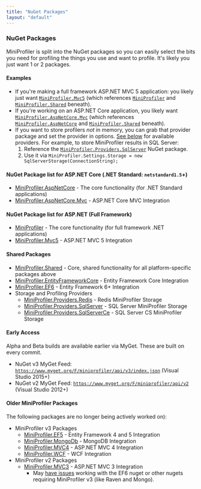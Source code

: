 ```yaml
---
title: "NuGet Packages"
layout: "default"
---
```

### NuGet Packages
MiniProfiler is split into the NuGet packages so you can easily select the bits you need for profiling the things you use and want to profile. It's likely you just want 1 or 2 packages.

#### Examples
* If you're making a full framework ASP.NET MVC 5 application: you likely just want [`MiniProfiler.Mvc5`](https://www.nuget.org/packages/MiniProfiler.Mvc5/) (which references [`MiniProfiler`](https://www.nuget.org/packages/MiniProfiler/) and [`MiniProfiler.Shared`](https://www.nuget.org/packages/MiniProfiler.Shared/) beneath).
* If you're working on an ASP.NET Core application, you likely want [`MiniProfiler.AspNetCore.Mvc`](https://www.nuget.org/packages/MiniProfiler.AspNetCore.Mvc/) (which references [`MiniProfiler.AspNetCore`](https://www.nuget.org/packages/MiniProfiler.AspNetCore/) and [`MiniProfiler.Shared`](https://www.nuget.org/packages/MiniProfiler.Shared/) beneath).
* If you want to store profilers *not* in memory, you can grab that provider package and set the provider in options. [See below](#shared-packages) for available providers. For example, to store MiniProfiler results in SQL Server:
  1. Reference the [`MiniProfiler.Providers.SqlServer`](https://www.nuget.org/packages/MiniProfiler.Providers.SqlServer) NuGet package.
  2. Use it via `MiniProfiler.Settings.Storage = new SqlServerStorage(ConnectionString);`

#### NuGet Package list for ASP.NET Core (.NET Standard: `netstandard1.5`+)
* [MiniProfiler.AspNetCore](https://www.nuget.org/packages/MiniProfiler.AspNetCore/) - The core functionality (for .NET Standard applications)
* [MiniProfiler.AspNetCore.Mvc](https://www.nuget.org/packages/MiniProfiler.AspNetCore.Mvc/) - ASP.NET Core MVC Integration 

#### NuGet Package list for ASP.NET (Full Framework)
* [MiniProfiler](https://www.nuget.org/packages/MiniProfiler/) - The core functionality (for full framework .NET applications)
* [MiniProfiler.Mvc5](https://www.nuget.org/packages/MiniProfiler.Mvc5/) - ASP.NET MVC 5 Integration 


#### Shared Packages
* [MiniProfiler.Shared](https://www.nuget.org/packages/MiniProfiler.Shared/) - Core, shared functionality for all platform-specific packages above
* [MiniProfiler.EntityFrameworkCore](https://www.nuget.org/packages/MiniProfiler.EntityFrameworkCore) - Entity Framework Core Integration
* [MiniProfiler.EF6](https://www.nuget.org/packages/MiniProfiler.EF6/) - Entity Framework 6+ Integration
*  Storage and Profiling Providers
   * [MiniProfiler.Providers.Redis](https://www.nuget.org/packages/MiniProfiler.Providers.Redis/) - Redis MiniProfiler Storage
   * [MiniProfiler.Providers.SqlServer](https://www.nuget.org/packages/MiniProfiler.Providers.SqlServer/) - SQL Server MiniProfiler Storage
   * [MiniProfiler.Providers.SqlServerCe](https://www.nuget.org/packages/MiniProfiler.Providers.SqlServerCe/) - SQL Server CS MiniProfiler Storage

#### Early Access
Alpha and Beta builds are available earlier via MyGet. These are built on every commit.

* NuGet v3 MyGet Feed: [`https://www.myget.org/F/miniprofiler/api/v3/index.json`](https://www.myget.org/F/miniprofiler/api/v3/index.json) (Visual Studio 2015+)
* NuGet v2 MyGet Feed: [`https://www.myget.org/F/miniprofiler/api/v2`](https://www.myget.org/F/miniprofiler/api/v2) (Visual Studio 2012+)

#### Older MiniProfiler Packages
The following packages are no longer being actively worked on):

* MiniProfiler v3 Packages
   * [MiniProfiler.EF5](https://www.nuget.org/packages/MiniProfiler.EF5/) - Entity Framework 4 and 5 Integration
   * [MiniProfiler.MongoDb](https://www.nuget.org/packages/MiniProfiler.MongoDb/) - MongoDB Integration
   * [MiniProfiler.MVC4](https://www.nuget.org/packages/MiniProfiler.Mvc4/) - ASP.NET MVC 4 Integration
   * [MiniProfiler.WCF](https://www.nuget.org/packages/MiniProfiler.WCF/) - WCF Integration
* MiniProfiler v2 Packages
   * [MiniProfiler.MVC3](https://www.nuget.org/packages/MiniProfiler.MVC3/) - ASP.NET MVC 3 Integration
     * May [have issues](https://github.com/MiniProfiler/dotnet/issues/81) working with the EF6 nuget or other nugets requiring MiniProfiler v3 (like Raven and Mongo).